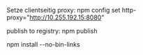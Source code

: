 Setze clientseitig proxy:
npm config set http-proxy="http://10.255.192.15:8080"




publish to registry:
npm publish



npm install --no-bin-links